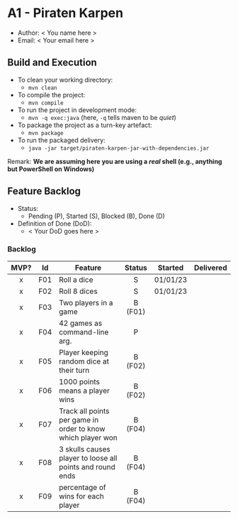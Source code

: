 # A1 - Piraten Karpen

  * Author: < You name here >
  * Email: < Your email here >

## Build and Execution

  * To clean your working directory:
    * `mvn clean`
  * To compile the project:
    * `mvn compile`
  * To run the project in development mode:
    * `mvn -q exec:java` (here, `-q` tells maven to be _quiet_)
  * To package the project as a turn-key artefact:
    * `mvn package`
  * To run the packaged delivery:
    * `java -jar target/piraten-karpen-jar-with-dependencies.jar` 

Remark: **We are assuming here you are using a _real_ shell (e.g., anything but PowerShell on Windows)**

## Feature Backlog

 * Status: 
   * Pending (P), Started (S), Blocked (B), Done (D)
 * Definition of Done (DoD):
   * < Your DoD goes here >

### Backlog 

| MVP? | Id  | Feature  | Status  |  Started  | Delivered |
| :-:  |:-:  |---       | :-:     | :-:       | :-:       |
| x   | F01 | Roll a dice |  S | 01/01/23 |  |
| x   | F02 | Roll 8 dices |  S | 01/01/23 |  |
| x   | F03 |  Two players in a game |  B (F01) |   |
| x   | F04 | 42 games as command-line arg.  |  P  |   |
| x   | F05 | Player keeping random dice at their turn | B (F02) | | 
| x   | F06 | 1000 points means a player wins | B (F02) | | 
| x   | F07 | Track all points per game in order to know which player won| B (F04) | |
| x   | F08 | 3 skulls causes player to loose all points and round ends | B (F04) | | 
| x   | F09 | percentage of wins for each player | B (F04) | | 
